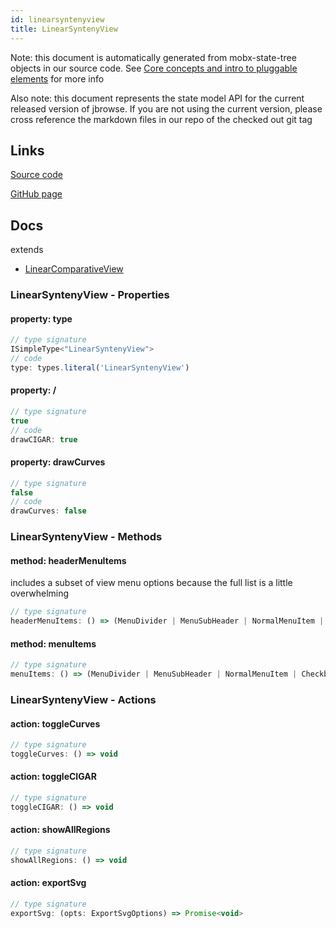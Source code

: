 ```yaml
---
id: linearsyntenyview
title: LinearSyntenyView
---
```


Note: this document is automatically generated from mobx-state-tree objects in
our source code. See
[Core concepts and intro to pluggable elements](/docs/developer_guide/) for more
info

Also note: this document represents the state model API for the current released
version of jbrowse. If you are not using the current version, please cross
reference the markdown files in our repo of the checked out git tag

## Links

[Source code](https://github.com/GMOD/jbrowse-components/blob/main/plugins/linear-comparative-view/src/LinearSyntenyView/model.ts)

[GitHub page](https://github.com/GMOD/jbrowse-components/tree/main/website/docs/models/LinearSyntenyView.md)

## Docs

extends

- [LinearComparativeView](../linearcomparativeview)

### LinearSyntenyView - Properties

#### property: type

```js
// type signature
ISimpleType<"LinearSyntenyView">
// code
type: types.literal('LinearSyntenyView')
```

#### property: /

```js
// type signature
true
// code
drawCIGAR: true
```

#### property: drawCurves

```js
// type signature
false
// code
drawCurves: false
```

### LinearSyntenyView - Methods

#### method: headerMenuItems

includes a subset of view menu options because the full list is a little
overwhelming

```js
// type signature
headerMenuItems: () => (MenuDivider | MenuSubHeader | NormalMenuItem | CheckboxMenuItem | RadioMenuItem | SubMenuItem | { ...; } | { ...; } | { ...; } | { ...; })[]
```

#### method: menuItems

```js
// type signature
menuItems: () => (MenuDivider | MenuSubHeader | NormalMenuItem | CheckboxMenuItem | RadioMenuItem | SubMenuItem | { ...; })[]
```

### LinearSyntenyView - Actions

#### action: toggleCurves

```js
// type signature
toggleCurves: () => void
```

#### action: toggleCIGAR

```js
// type signature
toggleCIGAR: () => void
```

#### action: showAllRegions

```js
// type signature
showAllRegions: () => void
```

#### action: exportSvg

```js
// type signature
exportSvg: (opts: ExportSvgOptions) => Promise<void>
```
